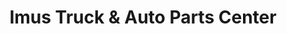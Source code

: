 ---
title: "Imus Truck & Auto Parts Center"
url: /imus/imus-truck-and-auto-parts-center/
shop: car parts
---